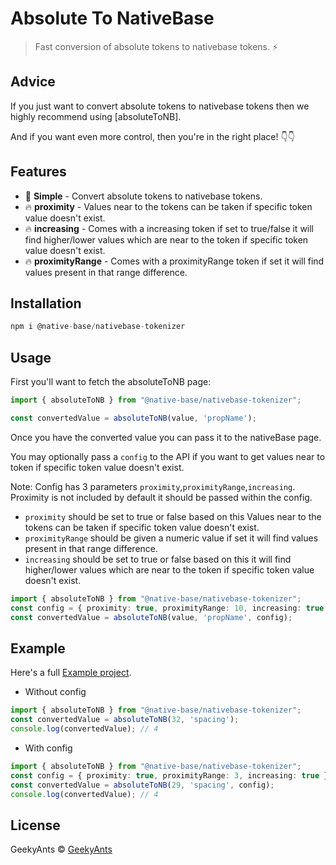 # Absolute To NativeBase

> Fast conversion of absolute tokens to nativebase tokens. ⚡️

## Advice

If you just want to convert absolute tokens to nativebase tokens then we highly recommend using [absoluteToNB].

And if you want even more control, then you're in the right place! 👇👇

## Features

- 🚀 **Simple** - Convert absolute tokens to nativebase tokens.
- 🔥 **proximity** - Values near to the tokens can be taken if specific token value doesn't exist.
- 🔥 **increasing** - Comes with a increasing token if set to true/false it will find higher/lower values which are near to the token if specific token value doesn't exist.
- 🔥 **proximityRange** - Comes with a proximityRange token if set it will find values present in that range difference.

## Installation
```ts
npm i @native-base/nativebase-tokenizer
```


## Usage

First you'll want to fetch the absoluteToNB page:

```ts
import { absoluteToNB } from "@native-base/nativebase-tokenizer";

const convertedValue = absoluteToNB(value, 'propName');
```

Once you have the converted value you can pass it to the nativeBase page.

You may optionally pass a `config` to the API if you want to get values near to token if specific token value doesn't exist.

Note: Config has 3 parameters `proximity`,`proximityRange`,`increasing`. Proximity is not included by default it should be passed within the config.

- `proximity` should be set to true or false based on this Values near to the tokens can be taken if specific token value doesn't exist.
- `proximityRange` should be given a numeric value if set it will find values present in that range difference.
- `increasing` should be set to true or false based on this it will find higher/lower values which are near to the token if specific token value doesn't exist.

```ts
import { absoluteToNB } from "@native-base/nativebase-tokenizer";
const config = { proximity: true, proximityRange: 10, increasing: true };
const convertedValue = absoluteToNB(value, 'propName', config);
```

## Example

Here's a full [Example project](https://github.com/GeekyAnts/nativebase-tokenizer/tree/master/example/index.ts
).

- Without config

```ts
import { absoluteToNB } from "@native-base/nativebase-tokenizer";
const convertedValue = absoluteToNB(32, 'spacing');
console.log(convertedValue); // 4
```

- With config

```ts
import { absoluteToNB } from "@native-base/nativebase-tokenizer";
const config = { proximity: true, proximityRange: 3, increasing: true };
const convertedValue = absoluteToNB(29, 'spacing', config);
console.log(convertedValue); // 4
```

## License

GeekyAnts © [GeekyAnts](https://geekyants.com)
